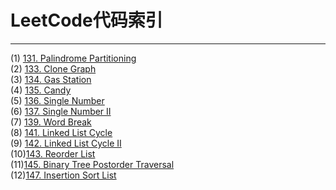 # LeetCode代码索引

------
(1)	[131. Palindrome Partitioning](https://github.com/wuleibupt/Algorithm/blob/master/leetcode/partition.cpp)<br>
(2) [133. Clone Graph](https://github.com/wuleibupt/Algorithm/blob/master/leetcode/cloneGraph.cpp)<br>
(3) [134. Gas Station](https://github.com/wuleibupt/Algorithm/blob/master/leetcode/gas-station.cpp)<br>
(4) [135. Candy](https://github.com/wuleibupt/Algorithm/blob/master/leetcode/candy.cpp)<br>
(5) [136. Single Number](https://github.com/wuleibupt/Algorithm/blob/master/leetcode/singleNumber1.cpp)<br>
(6) [137. Single Number II](https://github.com/wuleibupt/Algorithm/blob/master/leetcode/singleNumber2.cpp)<br>
(7) [139. Word Break](https://github.com/wuleibupt/Algorithm/blob/master/leetcode/wordBreak1.cpp)<br>
(8) [141. Linked List Cycle](https://github.com/wuleibupt/Algorithm/blob/master/leetcode/hasCycle.cpp)<br>
(9) [142. Linked List Cycle II](https://github.com/wuleibupt/Algorithm/blob/master/leetcode/detectCycle.cpp)<br>
(10)[143. Reorder List](https://github.com/wuleibupt/Algorithm/blob/master/leetcode/reorderList.cpp)<br>
(11)[145. Binary Tree Postorder Traversal](https://github.com/wuleibupt/Algorithm/blob/master/leetcode/postorderTraversal.cpp)<br>
(12)[147. Insertion Sort List](https://github.com/wuleibupt/Algorithm/blob/master/leetcode/insertionSortList.cpp)<br>